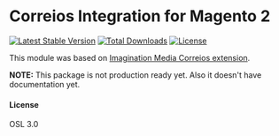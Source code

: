 # Correios Integration for Magento 2

[![Latest Stable Version](https://poser.pugx.org/iget/magento2-correios/v/stable)](https://packagist.org/packages/iget/magento2-correios) [![Total Downloads](https://poser.pugx.org/iget/magento2-correios/downloads)](https://packagist.org/packages/iget/magento2-correios) [![License](https://poser.pugx.org/iget/magento2-correios/license)](https://packagist.org/packages/iget/magento2-correios)

This module was based on [Imagination Media Correios extension](https://bitbucket.org/imagination-media/correios/wiki/Home).

**NOTE:** This package is not production ready yet. Also it doesn't have documentation yet.

#### License

OSL 3.0
